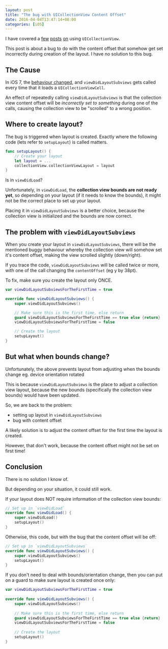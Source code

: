 ```yaml
---
layout: post
title: "The bug with UICollectionView Content Offset"
date: 2016-04-04T13:47:14+08:00
categories: [iOS]
---
```


I have covered a [few](http://samwize.com/2015/11/30/understanding-uicollection-flow-layout/) [posts](http://samwize.com/2016/02/03/adding-header-footer-to-uicollectionview-using-storyboard/) [on](http://samwize.com/2015/03/05/pitfall-nslayoutconstraint-breaking-in-uicollectionview/) using `UICollectionView`.

This post is about a bug to do with the content offset that somehow get set incorrectly during creation of the layout. I have no solution to this bug.


## The Cause

In iOS 7, the [behaviour changed](https://devforums.apple.com/message/874718#874718), and `viewDidLayoutSubviews` gets called every time that it loads a `UICollectionViewCell`. 

An effect of repeatedly calling `viewDidLayoutSubviews` is that the collection view content offset will be _incorrectly set to something_ during one of the calls, causing the collection view to be "scrolled" to a wrong position.


## Where to create layout?

The bug is triggered when layout is created. Exactly where the following code (lets refer to `setupLayout`) is called matters.

```swift
func setupLayout() {
    // Create your layout
    let layout = ...
    collectionView.collectionViewLayout = layout
}
```

Is in `viewDidLoad`? 

Unfortunately, in `viewDidLoad`, the **collection view bounds are not ready yet**, so depending on your layout (if it needs to know the bounds), it might not be the correct place to set up your layout.

Placing it in `viewDidLayoutSubviews` is a better choice, because the collection view is initialized and the bounds are now correct.


## The problem with `viewDidLayoutSubviews`

When you create your layout in `viewDidLayoutSubviews`, there will be the mentioned buggy behaviour whereby the collection view will somehow set it's content offset, making the view scrolled slightly (down/right).

If you trace the code, `viewDidLayoutSubviews` will be called twice or more, with one of the call changing the `contentOffset` (eg y by 38pt).

To fix, make sure you create the layout only ONCE.

```swift
var viewDidLayoutSubviewsForTheFirstTime = true

override func viewDidLayoutSubviews() {
    super.viewDidLayoutSubviews()

    // Make sure this is the first time, else return
    guard viewDidLayoutSubviewsForTheFirstTime == true else {return}
    viewDidLayoutSubviewsForTheFirstTime = false

    // Create the layout
    setupLayout()
}
```

## But what when bounds change?

Unfortunately, the above prevents layout from adjusting when the bounds change eg. device orientation rotated

This is because `viewDidLayoutSubviews` is the place to adjust a collection view layout, because the new bounds (specifically the collection view bounds) would have been updated.

So, we are back to the problem:

- setting up layout in `viewDidLayoutSubviews`
- bug with content offset

A likely solution is to adjust the content offset for the first time the layout is created.

However, that don't work, because the content offset might not be set on first time!


## Conclusion

There is no solution I know of.

But depending on your situation, it could still work.

If your layout does NOT require information of the collection view bounds:

```swift
// Set up in `viewDidLoad`
override func viewDidLoad() {
    super.viewDidLoad()
    setupLayout()
}
```

Otherwise, this code, but with the bug that the content offset will be off:

```swift
// Set up in `viewDidLayoutSubviews`
override func viewDidLayoutSubviews() {
    super.viewDidLayoutSubviews()
    setupLayout()
}
```

If you don't need to deal with bounds/orientation change, then you can put on a guard to make sure layout is created once only:

```swift
var viewDidLayoutSubviewsForTheFirstTime = true
 
override func viewDidLayoutSubviews() {
    super.viewDidLayoutSubviews()
 
    // Make sure this is the first time, else return
    guard viewDidLayoutSubviewsForTheFirstTime == true else {return}
    viewDidLayoutSubviewsForTheFirstTime = false
 
    // Create the layout
    setupLayout()
}
```